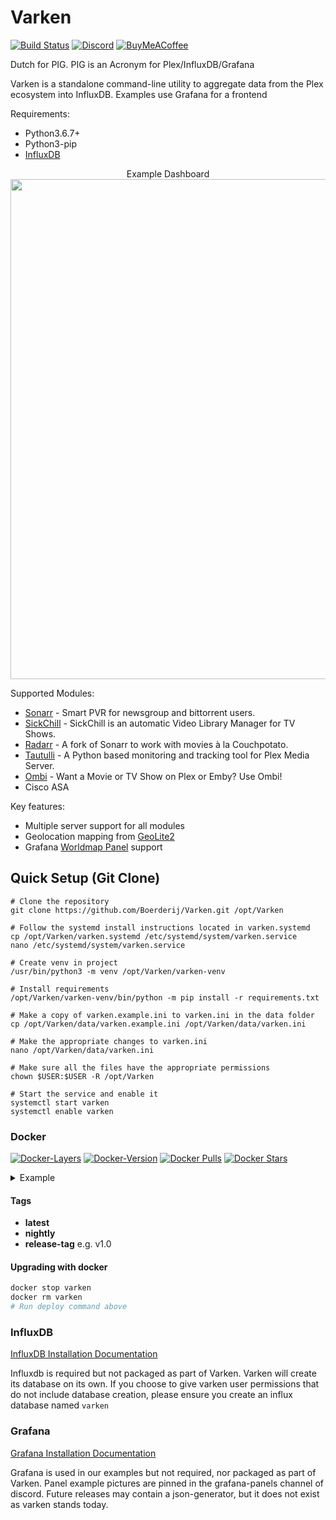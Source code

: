 # Varken
[![Build Status](https://travis-ci.org/Boerderij/Varken.svg?branch=master)](https://travis-ci.org/Boerderij/Varken)
[![Discord](https://img.shields.io/badge/Discord-Varken-7289DA.svg?logo=discord&style=flat-square)](https://discord.gg/AGTG44H)
[![BuyMeACoffee](https://img.shields.io/badge/BuyMeACoffee-Donate-ff813f.svg?logo=CoffeeScript&style=flat-square)](https://www.buymeacoffee.com/varken)

Dutch for PIG. PIG is an Acronym for Plex/InfluxDB/Grafana

Varken is a standalone command-line utility to aggregate data
from the Plex ecosystem into InfluxDB. Examples use Grafana for a
frontend

Requirements:
* Python3.6.7+
* Python3-pip
* [InfluxDB](https://www.influxdata.com/)

<p align="center">
Example Dashboard

<img width="800" src="https://i.imgur.com/G5bnpjs.png">
</p>

Supported Modules:
* [Sonarr](https://sonarr.tv/) - Smart PVR for newsgroup and bittorrent users.
* [SickChill](https://sickchill.github.io/) - SickChill is an automatic Video Library Manager for TV Shows.
* [Radarr](https://radarr.video/) - A fork of Sonarr to work with movies à la Couchpotato.
* [Tautulli](https://tautulli.com/) - A Python based monitoring and tracking tool for Plex Media Server.
* [Ombi](https://ombi.io/) - Want a Movie or TV Show on Plex or Emby? Use Ombi!
* Cisco ASA

Key features:
* Multiple server support for all modules
* Geolocation mapping from [GeoLite2](https://dev.maxmind.com/geoip/geoip2/geolite2/)
* Grafana [Worldmap Panel](https://grafana.com/plugins/grafana-worldmap-panel/installation) support


## Quick Setup (Git Clone)
```
# Clone the repository
git clone https://github.com/Boerderij/Varken.git /opt/Varken

# Follow the systemd install instructions located in varken.systemd
cp /opt/Varken/varken.systemd /etc/systemd/system/varken.service
nano /etc/systemd/system/varken.service

# Create venv in project
/usr/bin/python3 -m venv /opt/Varken/varken-venv

# Install requirements
/opt/Varken/varken-venv/bin/python -m pip install -r requirements.txt

# Make a copy of varken.example.ini to varken.ini in the data folder
cp /opt/Varken/data/varken.example.ini /opt/Varken/data/varken.ini

# Make the appropriate changes to varken.ini
nano /opt/Varken/data/varken.ini

# Make sure all the files have the appropriate permissions
chown $USER:$USER -R /opt/Varken

# Start the service and enable it
systemctl start varken
systemctl enable varken
```
### Docker

[![Docker-Layers](https://images.microbadger.com/badges/image/boerderij/varken.svg)](https://microbadger.com/images/boerderij/varken)
[![Docker-Version](https://images.microbadger.com/badges/version/boerderij/varken.svg)](https://microbadger.com/images/boerderij/varken)
[![Docker Pulls](https://img.shields.io/docker/pulls/boerderij/varken.svg)](https://hub.docker.com/r/boerderij/varken/)
[![Docker Stars](https://img.shields.io/docker/stars/boerderij/varken.svg)](https://hub.docker.com/r/boerderij/varken/)
<details><summary>Example</summary>
<p>

```
docker run -d \
  --name=varken \
  -v <path to data>:/config \
  -e PGID=<gid> -e PUID=<uid> \
  -e TZ=America/Chicago \
  boerderij/varken
```
</p>
</details>

#### Tags
* **latest**
* **nightly**
* **release-tag** e.g. v1.0

#### Upgrading with docker
```sh
docker stop varken
docker rm varken
# Run deploy command above
```

### InfluxDB
[InfluxDB Installation Documentation](https://docs.influxdata.com/influxdb/v1.7/introduction/installation/)

Influxdb is required but not packaged as part of Varken. Varken will create
its database on its own. If you choose to give varken user permissions that
do not include database creation, please ensure you create an influx database
named `varken`

### Grafana
[Grafana Installation Documentation](http://docs.grafana.org/installation/)

Grafana is used in our examples but not required, nor packaged as part of
Varken. Panel example pictures are pinned in the grafana-panels channel of
discord. Future releases may contain a json-generator, but it does not exist
as varken stands today.
